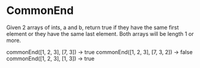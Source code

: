 # CommonEnd


Given 2 arrays of ints, a and b, return true if they have the same first element or they have the same last element. Both arrays will be length 1 or more.


commonEnd([1, 2, 3], [7, 3]) → true
commonEnd([1, 2, 3], [7, 3, 2]) → false
commonEnd([1, 2, 3], [1, 3]) → true  